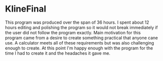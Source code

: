# KlineFinal
This program was produced over the span of 36 hours. I spent about 12 hours editing and polishing the program so it would not break immediately if the user did not follow the program exactly. Main motivation for this program came from a desire to create something practical that anyone cane use. A calculator meets all of these requirements but was also challenging enough to create. At this point I'm happy enough with the program for the time I had to create it and the headaches it gave me. 
